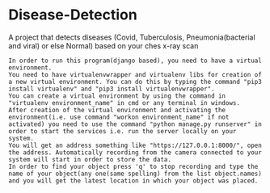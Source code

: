 # Disease-Detection
A project that detects diseases (Covid, Tuberculosis, Pneumonia(bacterial and viral) or else Normal) based on your ches x-ray scan


    In order to run this program(django based), you need to have a virtual environment.
    You need to have virtualenvwrapper and virtualenv libs for creation of a new virtual environment. You can do this by typing the command "pip3 install virtualenv" and "pip3 install virtualenvwrapper".
    You can create a virtual environment by using the command in "virtualenv environment_name" in cmd or any terminal in windows.
    After creation of the virtual environment and activating the environment(i.e. use command "workon environment_name" if not activated) you need to use the command "python manage.py runserver" in order to start the services i.e. run the server locally on your system.
    You will get an address something like "https://127.0.0.1:8000/", open the address. Automatically recording from the camera connected to your system will start in order to store the data.
    In order to find your object press 'q' to stop recording and type the name of your object(any one(same spelling) from the list object.names) and you will get the latest location in which your object was placed.
